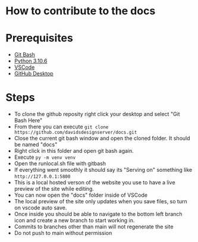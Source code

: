 # How to contribute to the docs

# Prerequisites
- [Git Bash](https://git-scm.com/downloads)
- [Python 3.10.6](https://www.python.org/downloads/release/python-3106/)
- [VSCode](https://code.visualstudio.com/)
- [GitHub Desktop](https://desktop.github.com/)

# Steps
- To clone the github reposity right click your desktop and select "Git Bash Here"
- From there you can execute ```git clone https://github.com/davidsdesignserver/docs.git```
- Close the current git bash window and open the cloned folder. It should be named "docs"
- Right click in this folder and open git bash again.
- Execute ```py -m venv venv```
- Open the runlocal.sh file with gitbash
- If everything went smoothly it should say its "Serving on" something like ```http://127.0.0.1:5800```
- This is a local hosted verson of the website you use to have a live preview of the site while editing.
- You can now open the "docs" folder inside of VSCode
- The local preview of the site only updates when you save files, so turn on vscode auto save.
- Once inside you should be able to navigate to the bottom left branch icon and create a new branch to start working in.
- Commits to branches other than main will not regenerate the site
- Do not push to main without permission

